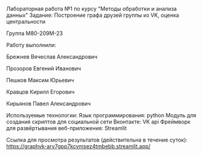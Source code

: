 Лабораторная работа №1 по курсу "Методы обработки и анализа данных"
Задание: Построение графа друзей группы из VK, оценка центральности

Группа М80-209М-23

Работу выполнили:

Брежнев Вячеслав Александрович

Прозоров Евгений Иванович

Пешков Максим Юрьевич

Кравцов Кирилл Егорович

Кирьянов Павел Александрович

Используемые технологии:
Язык программирования: python
Модуль для создания скриптов для социальной сети Вконтакте: VK api
Фреймворк для развёртывания веб-приложения: Streamlit 

Ссылка для просмотра результатов (действительна в течение суток): https://graphvk-arv7gpp7kcvmsez4tmbebb.streamlit.app/

